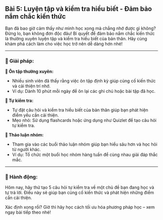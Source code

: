 ## Bài 5: Luyện tập và kiểm tra hiểu biết - Đảm bảo nắm chắc kiến thức

Bạn đã bao giờ cảm thấy như mình học xong mà chẳng nhớ được gì không? Đừng lo, bạn không đơn độc đâu! Bí quyết để đảm bảo nắm chắc kiến thức là thường xuyên luyện tập và kiểm tra hiểu biết của bản thân. Hãy cùng khám phá cách làm cho việc học trở nên dễ dàng hơn nhé!

---

### 📌 Giải pháp:

**🔹 Ôn tập thường xuyên:**

- Nhiều sinh viên đã thấy rằng việc ôn tập định kỳ giúp củng cố kiến thức và cải thiện trí nhớ.  
- Ví dụ: Dành 10 phút mỗi ngày để ôn lại các ghi chú hoặc bài tập đã học.

**🔹 Tự kiểm tra:**

- Tự đặt câu hỏi và kiểm tra hiểu biết của bản thân giúp bạn phát hiện điểm yếu cần cải thiện.  
- Mẹo nhỏ: Sử dụng flashcards hoặc ứng dụng như Quizlet để tạo câu hỏi tự kiểm tra.

**🔹 Thảo luận nhóm:**

- Tham gia vào các buổi thảo luận nhóm giúp bạn hiểu sâu hơn và học hỏi từ người khác.  
- Ví dụ: Tổ chức một buổi học nhóm hàng tuần để cùng nhau giải đáp thắc mắc.

---

### 🚀 Hành động:

Hôm nay, hãy thử tạo 5 câu hỏi tự kiểm tra về một chủ đề bạn đang học và tự trả lời. Điều này sẽ giúp bạn củng cố kiến thức và phát hiện những điểm cần cải thiện.

Xác định xong rồi? Giờ thì hãy học cách tối ưu hóa phương pháp học – xem ngay bài tiếp theo nhé!